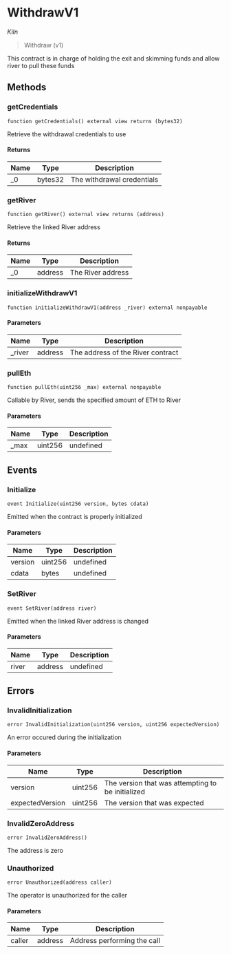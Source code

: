 # WithdrawV1

*Kiln*

> Withdraw (v1)

This contract is in charge of holding the exit and skimming funds and allow river to pull these funds



## Methods

### getCredentials

```solidity
function getCredentials() external view returns (bytes32)
```

Retrieve the withdrawal credentials to use




#### Returns

| Name | Type | Description |
|---|---|---|
| _0 | bytes32 | The withdrawal credentials |

### getRiver

```solidity
function getRiver() external view returns (address)
```

Retrieve the linked River address




#### Returns

| Name | Type | Description |
|---|---|---|
| _0 | address | The River address |

### initializeWithdrawV1

```solidity
function initializeWithdrawV1(address _river) external nonpayable
```





#### Parameters

| Name | Type | Description |
|---|---|---|
| _river | address | The address of the River contract |

### pullEth

```solidity
function pullEth(uint256 _max) external nonpayable
```

Callable by River, sends the specified amount of ETH to River



#### Parameters

| Name | Type | Description |
|---|---|---|
| _max | uint256 | undefined |



## Events

### Initialize

```solidity
event Initialize(uint256 version, bytes cdata)
```

Emitted when the contract is properly initialized



#### Parameters

| Name | Type | Description |
|---|---|---|
| version  | uint256 | undefined |
| cdata  | bytes | undefined |

### SetRiver

```solidity
event SetRiver(address river)
```

Emitted when the linked River address is changed



#### Parameters

| Name | Type | Description |
|---|---|---|
| river  | address | undefined |



## Errors

### InvalidInitialization

```solidity
error InvalidInitialization(uint256 version, uint256 expectedVersion)
```

An error occured during the initialization



#### Parameters

| Name | Type | Description |
|---|---|---|
| version | uint256 | The version that was attempting to be initialized |
| expectedVersion | uint256 | The version that was expected |

### InvalidZeroAddress

```solidity
error InvalidZeroAddress()
```

The address is zero




### Unauthorized

```solidity
error Unauthorized(address caller)
```

The operator is unauthorized for the caller



#### Parameters

| Name | Type | Description |
|---|---|---|
| caller | address | Address performing the call |


